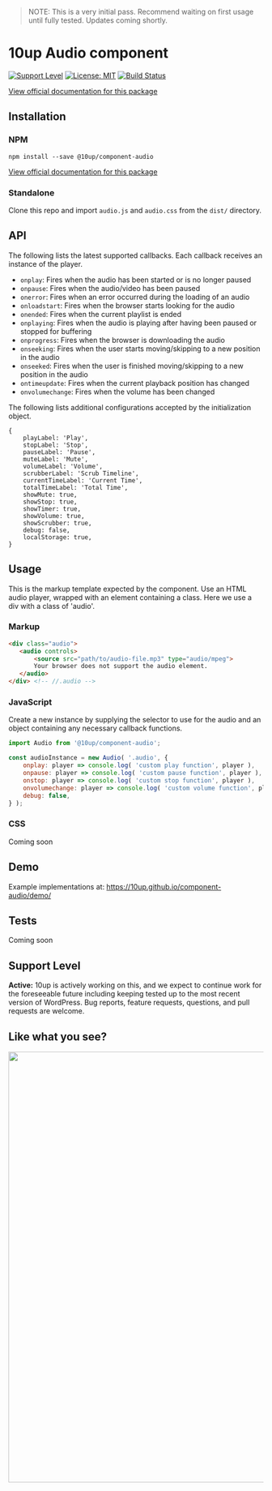 > NOTE: This is a very initial pass. Recommend waiting on first usage until fully tested. Updates coming shortly.

# 10up Audio component

[![Support Level](https://img.shields.io/badge/support-active-green.svg)](#support-level) [![License: MIT](https://img.shields.io/badge/License-MIT-yellow.svg)](https://opensource.org/licenses/MIT) [![Build Status][cli-img]][cli-url]

[cli-img]: https://github.com/10up/component-accordion/workflows/Automated%20Tests/badge.svg
[cli-url]: https://github.com/10up/component-accordion/actions?query=workflow%3A%22Automated+Tests%22

[View official documentation for this package](https://baseline.10up.com/component/audio)

## Installation

### NPM

`npm install --save @10up/component-audio`

[View official documentation for this package](https://baseline.10up.com/component/component-audio)

### Standalone

Clone this repo and import `audio.js` and `audio.css` from the `dist/` directory.

## API

The following lists the latest supported callbacks. Each callback receives an instance of the player.

 - `onplay`: Fires when the audio has been started or is no longer paused
 - `onpause`: Fires when the audio/video has been paused
 - `onerror`: Fires when an error occurred during the loading of an audio
 - `onloadstart`: Fires when the browser starts looking for the audio
 - `onended`: Fires when the current playlist is ended
 - `onplaying`: Fires when the audio is playing after having been paused or stopped for buffering
 - `onprogress`: Fires when the browser is downloading the audio
 - `onseeking`: Fires when the user starts moving/skipping to a new position in the audio
 - `onseeked`: Fires when the user is finished moving/skipping to a new position in the audio
 - `ontimeupdate`: Fires when the current playback position has changed
 - `onvolumechange`: Fires when the volume has been changed

The following lists additional configurations accepted by the initialization object.

```
{
	playLabel: 'Play',
	stopLabel: 'Stop',
	pauseLabel: 'Pause',
	muteLabel: 'Mute',
	volumeLabel: 'Volume',
	scrubberLabel: 'Scrub Timeline',
	currentTimeLabel: 'Current Time',
	totalTimeLabel: 'Total Time',
	showMute: true,
	showStop: true,
	showTimer: true,
	showVolume: true,
	showScrubber: true,
	debug: false,
	localStorage: true,
}
```

## Usage


This is the markup template expected by the component. Use an HTML audio player, wrapped with an element containing a class. Here we use a div with a class of 'audio'.

### Markup

 ```html
<div class="audio">
	<audio controls>
		<source src="path/to/audio-file.mp3" type="audio/mpeg">
		Your browser does not support the audio element.
	</audio>
</div> <!-- //.audio -->
 ```
### JavaScript

Create a new instance by supplying the selector to use for the audio and an object containing any necessary callback functions.

```javascript
import Audio from '@10up/component-audio';

const audioInstance = new Audio( '.audio', {
	onplay: player => console.log( 'custom play function', player ),
	onpause: player => console.log( 'custom pause function', player ),
	onstop: player => console.log( 'custom stop function', player ),
	onvolumechange: player => console.log( 'custom volume function', player ),
	debug: false,
} );
```

### CSS

Coming soon

## Demo

Example implementations at: https://10up.github.io/component-audio/demo/

## Tests

Coming soon

## Support Level

**Active:** 10up is actively working on this, and we expect to continue work for the foreseeable future including keeping tested up to the most recent version of WordPress.  Bug reports, feature requests, questions, and pull requests are welcome.

## Like what you see?

<a href="http://10up.com/contact/"><img src="https://10updotcom-wpengine.s3.amazonaws.com/uploads/2016/10/10up-Github-Banner.png" width="850"></a>
